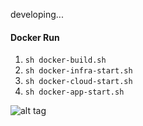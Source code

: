 developing...

#### Docker Run

1. ```sh docker-build.sh```
2. ```sh docker-infra-start.sh```
2. ```sh docker-cloud-start.sh```
3. ```sh docker-app-start.sh```

![alt tag](https://github.com/emmanuelneri/microservices-spring-cloud/blob/master/architecture.jpeg)

